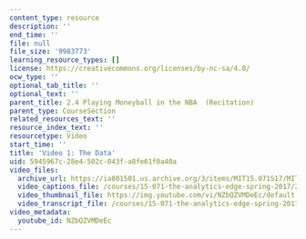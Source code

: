 ```yaml
---
content_type: resource
description: ''
end_time: ''
file: null
file_size: '9983773'
learning_resource_types: []
license: https://creativecommons.org/licenses/by-nc-sa/4.0/
ocw_type: ''
optional_tab_title: ''
optional_text: ''
parent_title: 2.4 Playing Moneyball in the NBA  (Recitation)
parent_type: CourseSection
related_resources_text: ''
resource_index_text: ''
resourcetype: Video
start_time: ''
title: 'Video 1: The Data'
uid: 5945967c-28e4-502c-043f-a8fe61f0a40a
video_files:
  archive_url: https://ia801501.us.archive.org/3/items/MIT15.071S17/MIT15_071S17_Session_2.4.02_300k.mp4
  video_captions_file: /courses/15-071-the-analytics-edge-spring-2017/28789970177b56c289fe803ec0f1b67e_NZbQZVMDeEc.vtt
  video_thumbnail_file: https://img.youtube.com/vi/NZbQZVMDeEc/default.jpg
  video_transcript_file: /courses/15-071-the-analytics-edge-spring-2017/d85c6e57cf95c0f0801760f9c0a25b3b_NZbQZVMDeEc.pdf
video_metadata:
  youtube_id: NZbQZVMDeEc
---
```

